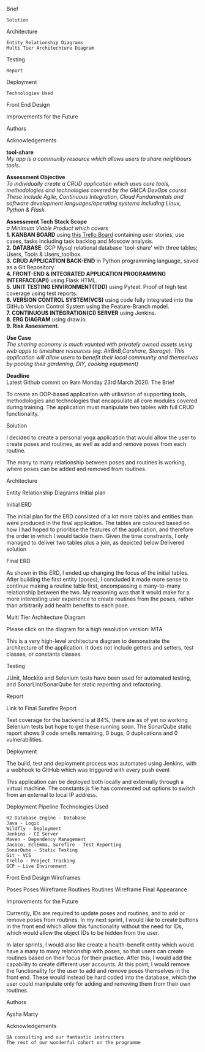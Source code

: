 

Brief

    Solution

Architecture

    Entity Relationship Diagrams
    Multi Tier Architechture Diagram

Testing

    Report

Deployment

    Technologies Used

Front End Design

Improvements for the Future

Authors

Acknowledgements

**tool-share**  
_My app is a community resource which allows users to share neighbours tools._  

**Assessment Objective**  
_To individually create a CRUD application which uses core tools, methodologies and technologies covered by the GMCA DevOps course. These include Agile, Continuous Integration, Cloud Fundamentals and software development languages/operating systems including Linux, Python & Flask._

**Assessment Tech Stack Scope**  
_a Minimum Viable Product which covers_   
**1. KANBAN BOARD** using [this Trello Board](https://trello.com/b/oqz3rjmG/assessment) containing user stories, use cases, tasks including task backlog and Moscow analysis.  
**2. DATABASE**: GCP Mysql relational database 'tool-share' with three tables; Users, Tools & Users_toolbox.  
**3. CRUD APPLICATION BACK-END** in Python programming language, saved as a Git Repository.  
**4. FRONT-END & INTEGRATED APPLICATION PROGRAMMING INTERFACE(API)** using Flask HTML.  
**5. UNIT TESTING ENVIRONMENT(TDD)** using Pytest. Proof of high test coverage using test reports.  
**6. VERSION CONTROL SYSTEM(VCS)** using code fully integrated into the GitHub Version Control System using the Feature-Branch model.  
**7. CONTINUOUS INTEGRATION(CI) SERVER** using Jenkins.  
**8. ERG DIAGRAM** using draw.io.  
**9. Risk Assessment**.  

**Use Case**  
_The sharing economy is much vaunted with privately owned assets using web apps to timeshare resources (eg: AirBnB,Carshare, Storage). This application will allow users to benefit their local community and themselves by pooling their gardening, DIY, cooking equipment)_  

**Deadline**  
Latest Github commit on 9am Monday 23rd March 2020.    The Brief

To create an OOP-based application with utilisation of supporting tools, methodologies and technologies that encapsulate all core modules covered during training. The application must manipulate two tables with full CRUD functionality.

Solution

I decided to create a personal yoga application that would allow the user to create poses and routines, as well as add and remove poses from each routine.

The many to many relationship between poses and routines is working, where poses can be added and removed from routines.

Architecture

Entity Relationship Diagrams
Initial plan

Initial ERD

The initial plan for the ERD consisted of a lot more tables and entities than were produced in the final application. The tables are coloured based on how I had hoped to prioritise the features of the application, and therefore the order in which I would tackle them. Given the time constraints, I only managed to deliver two tables plus a join, as depicted below
Delivered solution

Final ERD

As shown in this ERD, I ended up changing the focus of the initial tables. After building the first entity (poses), I concluded it made more sense to continue making a routine table first, encompassing a many-to-many relationship between the two. My reasoning was that it would make for a more interesting user experience to create routines from the poses, rather than arbitrarily add health benefits to each pose.

Multi Tier Architecture Diagram

Please click on the diagram for a high resolution version: MTA

This is a very high-level architecture diagram to demonstrate the architecture of the application. It does not include getters and setters, test classes, or constants classes.

Testing

JUnit, Mockito and Selenium tests have been used for automated testing, and SonarLint/SonarQube for static reporting and refactoring.

Report

Link to Final Surefire Report

Test coverage for the backend is at 84%, there are as of yet no working Selenium tests but hope to get these running soon. The SonarQube static report shows 9 code smells remaining, 0 bugs, 0 duplications and 0 vulnerabilities.

Deployment

The build, test and deployment process was automated using Jenkins, with a webhook to GitHub which was triggered with every push event

This application can be deployed both locally and externally through a virtual machine. The constants.js file has commented out options to switch from an external to local IP address.

Deployment Pipeline
Technologies Used

    H2 Database Engine - Database
    Java - Logic
    Wildfly - Deployment
    Jenkins - CI Server
    Maven - Dependency Management
    Jacoco, EclEmma, Surefire - Test Reporting
    SonarQube - Static Testing
    Git - VCS
    Trello - Project Tracking
    GCP - Live Environment

Front End Design
Wireframes

Poses Poses Wireframe Routines Routines Wireframe
Final Appearance

Improvements for the Future

Currently, IDs are required to update poses and routines, and to add or remove poses from routines. In my next sprint, I would like to create buttons in the front end which allow this functionality without the need for IDs, which would allow the object IDs to be hidden from the user.

In later sprints, I would also like create a health-benefit entity which would have a many to many relationship with poses, so that users can create routines based on their focus for their practice. After this, I would add the capability to create different user accounts. At this point, I would remove the functionality for the user to add and remove poses themselves in the front end. These would instead be hard coded into the database, which the user could manipulate only for adding and removing them from their own routines.

Authors

Aysha Marty

Acknowledgements

    QA consulting and our fantastic instructors
    The rest of our wonderful cohort on the programme


